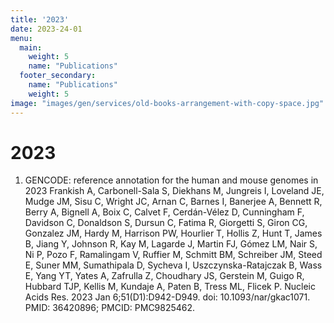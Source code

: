 ```yaml
---
title: '2023'
date: 2023-24-01
menu:
  main:
    weight: 5
    name: "Publications"
  footer_secondary:
    name: "Publications"
    weight: 5
image: "images/gen/services/old-books-arrangement-with-copy-space.jpg"
---
```


# 2023
1. GENCODE: reference annotation for the human and mouse genomes in 2023
Frankish A, Carbonell-Sala S, Diekhans M, Jungreis I, Loveland JE, Mudge JM, Sisu C, Wright JC, Arnan C, Barnes I, Banerjee A, Bennett R, Berry A, Bignell A, Boix C, Calvet F, Cerdán-Vélez D, Cunningham F, Davidson C, Donaldson S, Dursun C, Fatima R, Giorgetti S, Giron CG, Gonzalez JM, Hardy M, Harrison PW, Hourlier T, Hollis Z, Hunt T, James B, Jiang Y, Johnson R, Kay M, Lagarde J, Martin FJ, Gómez LM, Nair S, Ni P, Pozo F, Ramalingam V, Ruffier M, Schmitt BM, Schreiber JM, Steed E, Suner MM, Sumathipala D, Sycheva I, Uszczynska-Ratajczak B, Wass E, Yang YT, Yates A, Zafrulla Z, Choudhary JS, Gerstein M, Guigo R, Hubbard TJP, Kellis M, Kundaje A, Paten B, Tress ML, Flicek P.
Nucleic Acids Res. 2023 Jan 6;51(D1):D942-D949. doi: 10.1093/nar/gkac1071. PMID: 36420896; PMCID: PMC9825462.